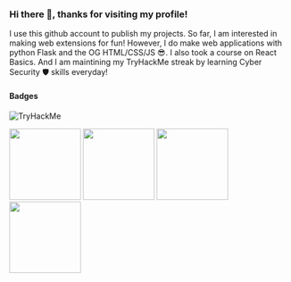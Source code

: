 ### Hi there 👋, thanks for visiting my profile!  

I use this github account to publish my projects. So far, I am interested in making web extensions for fun! However, I do make web applications with python Flask and the OG HTML/CSS/JS 😎. I also took a course on React Basics. And I am maintining my TryHackMe streak by learning Cyber Security 🛡️ skills everyday!

#### Badges
![TryHackMe](https://tryhackme-badges.s3.amazonaws.com/veenoise.png)

<img src="https://images.credly.com/size/340x340/images/80845928-d1f8-4549-ae9d-27676fba897e/image.png" height="128"></img>
<img src="https://images.credly.com/size/340x340/images/80845928-d1f8-4549-ae9d-27676fba897e/image.png" height="128"></img>
<img src="https://images.credly.com/size/340x340/images/5bdd6a39-3e03-4444-9510-ecff80c9ce79/image.png" height="128"></img>
<img src="https://images.credly.com/size/340x340/images/d41de2b7-cbc2-47ec-bcf1-ebecbe83872f/GCC_badge_DA_1000x1000.png" height="128"></img>

<!--
**veenoise/veenoise** is a ✨ _special_ ✨ repository because its `README.md` (this file) appears on your GitHub profile.
Here are some ideas to get you started:

- 🔭 I’m currently working on ...
- 🌱 I’m currently learning ...
- 👯 I’m looking to collaborate on ...
- 🤔 I’m looking for help with ...
- 💬 Ask me about ...
- 📫 How to reach me: ...
- 😄 Pronouns: ...
- ⚡ Fun fact: ...
-->
